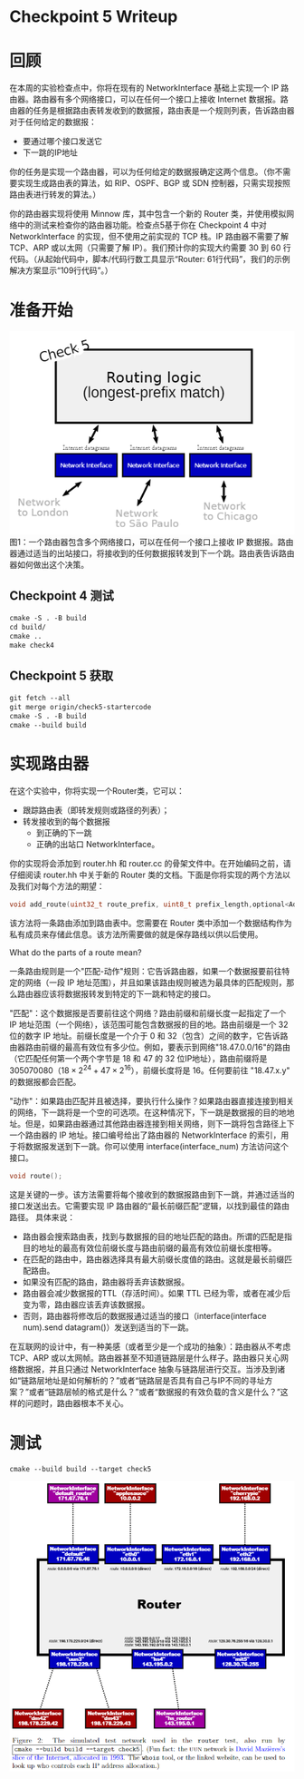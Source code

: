 Checkpoint 5 Writeup
====================

# 回顾
在本周的实验检查点中，你将在现有的 NetworkInterface 基础上实现一个 IP 路由器。路由器有多个网络接口，可以在任何一个接口上接收 Internet 数据报。路由器的任务是根据路由表转发收到的数据报，路由表是一个规则列表，告诉路由器对于任何给定的数据报：

- 要通过哪个接口发送它
- 下一跳的IP地址

你的任务是实现一个路由器，可以为任何给定的数据报确定这两个信息。（你不需要实现生成路由表的算法，如 RIP、OSPF、BGP 或 SDN 控制器，只需实现按照路由表进行转发的算法。）

你的路由器实现将使用 Minnow 库，其中包含一个新的 Router 类，并使用模拟网络中的测试来检查你的路由器功能。检查点5基于你在 Checkpoint 4 中对NetworkInterface 的实现，但不使用之前实现的 TCP 栈。IP 路由器不需要了解 TCP、ARP 或以太网（只需要了解 IP）。我们预计你的实现大约需要 30 到 60 行代码。（从起始代码中，脚本/代码行数工具显示“Router: 61行代码”，我们的示例解决方案显示“109行代码”。）

# 准备开始

![](./checkpoint5_1.png)
图1：一个路由器包含多个网络接口，可以在任何一个接口上接收 IP 数据报。路由器通过适当的出站接口，将接收到的任何数据报转发到下一个跳。路由表告诉路由器如何做出这个决策。

## Checkpoint 4 测试
```git
cmake -S . -B build
cd build/
cmake ..
make check4
```

## Checkpoint 5 获取

```git
git fetch --all
git merge origin/check5-startercode
cmake -S . -B build
cmake --build build
```

# 实现路由器
在这个实验中，你将实现一个Router类，它可以：

- 跟踪路由表（即转发规则或路径的列表）；
- 转发接收到的每个数据报
  - 到正确的下一跳
  - 正确的出站口 NetworkInterface。
  
你的实现将会添加到 router.hh 和 router.cc 的骨架文件中。在开始编码之前，请仔细阅读 router.hh 中关于新的 Router 类的文档。下面是你将实现的两个方法以及我们对每个方法的期望：

```cpp
void add_route(uint32_t route_prefix, uint8_t prefix_length,optional<Address> next_hop, size_t interface_num);
```
该方法将一条路由添加到路由表中。您需要在 Router 类中添加一个数据结构作为私有成员来存储此信息。该方法所需要做的就是保存路线以供以后使用。

What do the parts of a route mean?

一条路由规则是一个"匹配-动作"规则：它告诉路由器，如果一个数据报要前往特定的网络（一段 IP 地址范围），并且如果该路由规则被选为最具体的匹配规则，那么路由器应该将数据报转发到特定的下一跳和特定的接口。

"匹配"：这个数据报是否要前往这个网络？路由前缀和前缀长度一起指定了一个 IP 地址范围（一个网络），该范围可能包含数据报的目的地。路由前缀是一个 32 位的数字 IP 地址。前缀长度是一个介于 0 和 32（包含）之间的数字，它告诉路由器路由前缀的最高有效位有多少位。例如，要表示到网络"18.47.0.0/16"的路由（它匹配任何第一个两个字节是 18 和 47 的 32 位IP地址），路由前缀将是 305070080（$18×2^{24} + 47×2^{16}$），前缀长度将是 16。任何要前往 "18.47.x.y" 的数据报都会匹配。

"动作"：如果路由匹配并且被选择，要执行什么操作？如果路由器直接连接到相关的网络，下一跳将是一个空的可选项。在这种情况下，下一跳是数据报的目的地地址。但是，如果路由器通过其他路由器连接到相关网络，则下一跳将包含路径上下一个路由器的 IP 地址。接口编号给出了路由器的 NetworkInterface 的索引，用于将数据报发送到下一跳。你可以使用 interface(interface_num) 方法访问这个接口。


```cpp
void route();
```
这是关键的一步。该方法需要将每个接收到的数据报路由到下一跳，并通过适当的接口发送出去。它需要实现 IP 路由器的“最长前缀匹配”逻辑，以找到最佳的路由路径。
具体来说：

- 路由器会搜索路由表，找到与数据报的目的地址匹配的路由。所谓的匹配是指目的地址的最高有效位前缀长度与路由前缀的最高有效位前缀长度相等。
- 在匹配的路由中，路由器选择具有最大前缀长度值的路由。这就是最长前缀匹配路由。
- 如果没有匹配的路由，路由器将丢弃该数据报。
- 路由器会减少数据报的TTL（存活时间）。如果 TTL 已经为零，或者在减少后变为零，路由器应该丢弃该数据报。
- 否则，路由器将修改后的数据报通过适当的接口（interface(interface num).send datagram()）发送到适当的下一跳。


在互联网的设计中，有一种美感（或者至少是一个成功的抽象）：路由器从不考虑 TCP、ARP 或以太网帧。路由器甚至不知道链路层是什么样子。路由器只关心网络数据报，并且只通过 NetworkInterface 抽象与链路层进行交互。当涉及到诸如“链路层地址是如何解析的？”或者“链路层是否具有自己与IP不同的寻址方案？”或者“链路层帧的格式是什么？”或者“数据报的有效负载的含义是什么？”这样的问题时，路由器根本不关心。

# 测试
```
cmake --build build --target check5
```

![](./checkpoint5_2.png)
